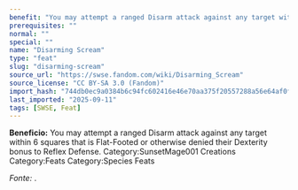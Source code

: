 ```yaml
---
benefit: "You may attempt a ranged Disarm attack against any target within 6 squares that is Flat-Footed or otherwise denied their Dexterity bonus to Reflex Defense. Category:SunsetMage001 Creations Category:Feats Category:Species Feats"
prerequisites: ""
normal: ""
special: ""
name: "Disarming Scream"
type: "feat"
slug: "disarming-scream"
source_url: "https://swse.fandom.com/wiki/Disarming_Scream"
source_license: "CC BY-SA 3.0 (Fandom)"
import_hash: "744db0ec9a0384b6c94fc602416e46e70aa375f20557288a56e64af0fe1d91d4"
last_imported: "2025-09-11"
tags: [SWSE, Feat]
---
```

**Beneficio:** You may attempt a ranged Disarm attack against any target within 6 squares that is Flat-Footed or otherwise denied their Dexterity bonus to Reflex Defense. Category:SunsetMage001 Creations Category:Feats Category:Species Feats

*Fonte:* .